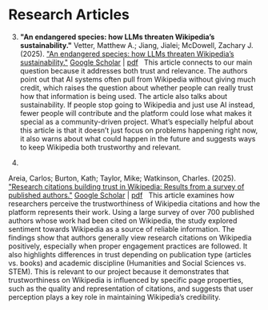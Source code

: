 # Research Articles 

3. **"An endangered species: how LLMs threaten Wikipedia’s sustainability."**
Vetter, Matthew A.; Jiang, Jialei; McDowell, Zachary J. (2025).
["An endangered species: how LLMs threaten Wikipedia’s sustainability."](https://link.springer.com/article/10.1007/s00146-025-02199-9)
[Google Scholar](https://scholar.google.com/scholar_lookup?title=An+endangered+species:+how+LLMs+threaten+Wikipedia%E2%80%99s+sustainability&author=Vetter&author=Jiang&author=McDowell&publication_year=2025) | [pdf](https://link.springer.com/content/pdf/10.1007/s00146-025-02199-9.pdf)  
This article connects to our main question because it addresses both trust and relevance. The authors point out that AI systems often pull from Wikipedia without giving much credit, which raises the question about whether people can really trust how that information is being used. The article also talks about sustainability. If people stop going to Wikipedia and just use AI instead, fewer people will contribute and the platform could lose what makes it special as a community-driven project. What’s especially helpful about this article is that it doesn’t just focus on problems happening right now, it also warns about what could happen in the future and suggests ways to keep Wikipedia both trustworthy and relevant.

4.
Areia, Carlos; Burton, Kath; Taylor, Mike; Watkinson, Charles. (2025).
["Research citations building trust in Wikipedia: Results from a survey of published authors."](https://journals.plos.org/plosone/article?id=10.1371/journal.pone.0320334)
[Google Scholar](https://scholar.google.com/scholar_lookup?title=Research+citations+building+trust+in+Wikipedia:+Results+from+a+survey+of+published+authors&author=Areia&author=Burton&author=Taylor&author=Watkinson&publication_year=2025) | [pdf](https://journals.plos.org/plosone/article/file?id=10.1371/journal.pone.0320334&type=printable)  
This article examines how researchers perceive the trustworthiness of Wikipedia citations and how the platform represents their work. Using a large survey of over 700 published authors whose work had been cited on Wikipedia, the study explored sentiment towards Wikipedia as a source of reliable information. The findings show that authors generally view research citations on Wikipedia positively, especially when proper engagement practices are followed. It also highlights differences in trust depending on publication type (articles vs. books) and academic discipline (Humanities and Social Sciences vs. STEM). This is relevant to our project because it demonstrates that trustworthiness on Wikipedia is influenced by specific page properties, such as the quality and representation of citations, and suggests that user perception plays a key role in maintaining Wikipedia’s credibility.
